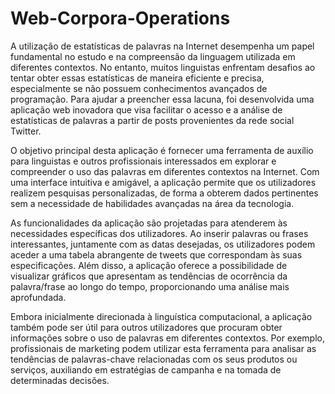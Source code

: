 # Web-Corpora-Operations

A utilização de estatísticas de palavras na Internet desempenha um papel fundamental no estudo e na compreensão da linguagem utilizada em diferentes contextos.  No entanto, muitos linguistas enfrentam desafios ao tentar obter essas estatísticas de maneira eficiente e precisa, especialmente se não possuem conhecimentos avançados de programação. Para ajudar a preencher essa lacuna, foi desenvolvida uma aplicação web inovadora que visa facilitar o acesso e a análise de estatísticas de palavras a partir de posts provenientes da rede social Twitter.

O objetivo principal desta aplicação é fornecer uma ferramenta de auxílio para linguistas e outros profissionais interessados em explorar e compreender o uso das palavras em diferentes contextos na Internet. Com uma interface intuitiva e amigável, a aplicação permite que os utilizadores realizem pesquisas personalizadas, de forma a obterem dados pertinentes sem a necessidade de habilidades avançadas na área da tecnologia.

As funcionalidades da aplicação são projetadas para atenderem às necessidades específicas dos utilizadores. Ao inserir palavras ou frases interessantes, juntamente com as datas desejadas, os utilizadores podem aceder a uma tabela abrangente de tweets que correspondam às suas especificações. Além disso, a aplicação oferece a possibilidade de visualizar gráficos que apresentam as tendências de ocorrência da palavra/frase ao longo do tempo, proporcionando uma análise mais aprofundada.

Embora inicialmente direcionada à linguística computacional, a aplicação também pode ser útil para outros utilizadores que procuram obter informações sobre o uso de palavras em diferentes contextos. Por exemplo, profissionais de marketing podem utilizar esta ferramenta para analisar as tendências de palavras-chave relacionadas com os seus produtos ou serviços, auxiliando em estratégias de campanha e na tomada de determinadas decisões.
